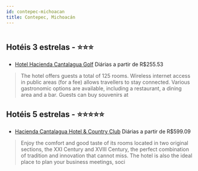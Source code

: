 ```yaml
---
id: contepec-michoacan
title: Contepec, Michoacán
---
```


<center><img src="http://cdn.smyrooms.com/cloudcontent/fotos/agregadorHotelero/0021/50165/2150165/1.jpg?f=15036988" alt="" /></center>


## Hotéis 3 estrelas - ⭐️⭐️⭐️

-    [Hotel Hacienda Cantalagua Golf](https://www.hurb.com/hoteis/contepec/hotel-hacienda-cantalagua-golf-JNP-JP423066?cmp=18055) Diárias a partir de R$255.53
   > The hotel offers guests a total of 125 rooms. Wireless internet access in public areas (for a fee) allows travellers to stay connected. Various gastronomic options are available, including a restaurant, a dining area and a bar. Guests can buy souvenirs at

## Hotéis 5 estrelas - ⭐️⭐️⭐️⭐️⭐️

-    [Hacienda Cantalagua Hotel & Country Club](https://www.hurb.com/hoteis/contepec/hacienda-cantalagua-hotel-country-club-JNP-JP827823?cmp=18055) Diárias a partir de R$599.09
   > Enjoy the comfort and good taste of its rooms located in two original sections, the XXI Century and XVIII Century, the perfect combination of tradition and innovation that cannot miss. The hotel is also the ideal place to plan your business meetings, soci
